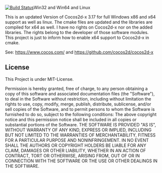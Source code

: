 [![Build Status](https://flyingdutchman.visualstudio.com/Cocos2d-x_WIN64/_apis/build/status/FlyingdutchmanC.Cocos2d-x_WIN64?branchName=master)](https://flyingdutchman.visualstudio.com/Cocos2d-x_WIN64/_build/latest?definitionId=21&branchName=master)Win32 and Win64 and Linux


This is an updated Version of Cocos2d-x 3.17 for full Windows x86 and x64 support as well as linux.
The cmake files are updated and the libraries are compiled for x64 as well.
I have no rights on Cocos2d-x nor on the added libraries.
The rights belong to the developer of those software modules.
This project is just to inform how to enable x64 support to Cocos2d-x in cmake.

See: https://www.cocos.com/ and https://github.com/cocos2d/cocos2d-x


## License
This Project is under MIT-License.

Permission is hereby granted, free of charge, to any person obtaining a copy of this software and associated documentation files (the "Software"),
to deal in the Software without restriction, including without limitation the rights to use, copy, modify, merge, publish, distribute, sublicense,
and/or sell copies of the Software, and to permit persons to whom the Software is furnished to do so, subject to the following conditions: 
The above copyright notice and this permission notice shall be included in all copies or substantial portions of the Software. 
THE SOFTWARE IS PROVIDED "AS IS", WITHOUT WARRANTY OF ANY KIND, EXPRESS OR IMPLIED, INCLUDING BUT NOT LIMITED TO THE WARRANTIES OF MERCHANTABILITY,
FITNESS FOR A PARTICULAR PURPOSE AND NONINFRINGEMENT. IN NO EVENT SHALL THE AUTHORS OR COPYRIGHT HOLDERS BE LIABLE FOR ANY CLAIM, DAMAGES OR OTHER
LIABILITY, WHETHER IN AN ACTION OF CONTRACT, TORT OR OTHERWISE, ARISING FROM, OUT OF OR IN CONNECTION WITH THE SOFTWARE OR THE USE OR OTHER
DEALINGS IN THE SOFTWARE.
